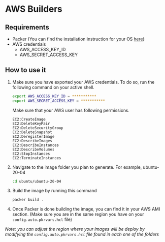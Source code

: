 # AWS Builders

## Requirements

* Packer (You can find the installation instruction for your OS [here](https://learn.hashicorp.com/tutorials/packer/get-started-install-cli?in=packer/aws-get-started#installing-packer))
* AWS credentials
  * AWS_ACCESS_KEY_ID
  * AWS_SECRET_ACCESS_KEY

## How to use it

1. Make sure you have exported your AWS credentials. To do so, run the following command on your active shell.

    ```sh
    export AWS_ACCESS_KEY_ID = ***********
    export AWS_SECRET_ACCESS_KEY = ***********
    ```

    Make sure that your AWS user has following permissions.

    ```text
    EC2:CreateImage
    EC2:DeleteKeyPair
    EC2:DeleteSecurityGroup
    EC2:DeleteSnapshot
    EC2:DeregisterImage
    EC2:DescribeImages
    EC2:DescribeInstances
    EC2:DescribeVolumes
    EC2:StopInstances
    EC2:TerminateInstances
    ```

2. Navigate to the image folder you plan to generate. For example, ubuntu-20-04

    ```sh
    cd ubuntu/ubuntu-20-04
    ```

3. Build the image by running this command

    ```sh
    packer build .
    ```

4. Once Packer is done building the image, you can find it in your AWS AMI section. (Make sure you are in the same region you have on your `config.auto.pkrvars.hcl` file)

*Note: you can adjust the region where your images will be deploy by modifying the `config.auto.pkrvars.hcl` file found in each one of the folders*

